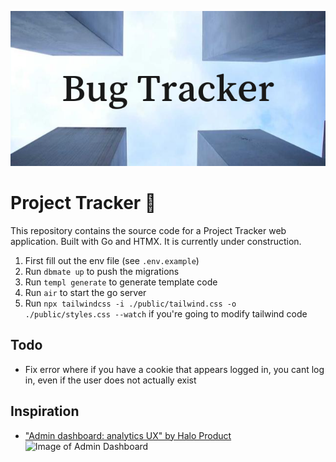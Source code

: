 ![Project Tracker Banner](banner.png)

# Project Tracker 🐛

This repository contains the source code for a Project Tracker web application. Built with Go and HTMX. It is currently under construction.

1. First fill out the env file (see `.env.example`)
2. Run `dbmate up` to push the migrations
3. Run `templ generate` to generate template code
4. Run `air` to start the go server
5. Run `npx tailwindcss -i ./public/tailwind.css -o ./public/styles.css --watch` if you're going to modify tailwind code

## Todo

- Fix error where if you have a cookie that appears logged in, you cant log in, even if the user does not actually exist

## Inspiration

- ["Admin dashboard: analytics UX" by Halo Product](https://dribbble.com/shots/19687516-Admin-dashboard-analytics-UX])
  ![Image of Admin Dashboard](https://cdn.dribbble.com/userupload/3831213/file/original-c8996d294ff916cb9d0e3f3991cefdb9.png?resize=1024x768)
